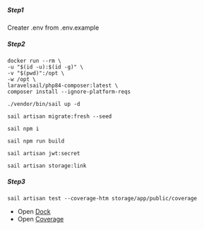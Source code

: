 ##### Step1
Creater .env from .env.example

##### Step2

```
docker run --rm \
-u "$(id -u):$(id -g)" \
-v "$(pwd)":/opt \
-w /opt \
laravelsail/php84-composer:latest \
composer install --ignore-platform-reqs
```

```
./vendor/bin/sail up -d

sail artisan migrate:fresh --seed

sail npm i

sail npm run build

sail artisan jwt:secret

sail artisan storage:link
```

##### Step3

```
sail artisan test --coverage-htm storage/app/public/coverage
```

- Open [Dock](http://localhost/api/doc/)
- Open [Coverage](http://localhost/storage/coverage/)

